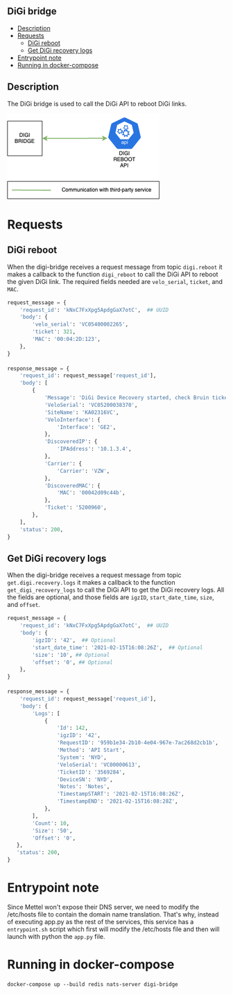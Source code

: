 ## DiGi bridge
* [Description](#description)
* [Requests](#requests)
   * [DiGi reboot](#digi-reboot) 
   * [Get DiGi recovery logs](#get-digi-recovery-logs) 
* [Entrypoint note](#entrypoint-note)
* [Running in docker-compose](#running-in-docker-compose)

## Description
The DiGi bridge is used to call the DiGi API to reboot DiGi links.

![IMAGE: digi-bridge_microservice_relationships](/docs/img/system_overview/capabilities/digi-bridge_microservice_relationships.png)

# Requests
## DiGi reboot
When the digi-bridge receives a request message from topic `digi.reboot` it makes a callback to the function `digi_reboot` 
to call the DiGi API to reboot the given DiGi link. The required fields needed are `velo_serial`,  `ticket`, and
`MAC`.

```python
request_message = {
    'request_id': 'kNxC7FxXpg5ApdgGaX7otC',  ## UUID
    'body': {
        'velo_serial': 'VC05400002265',  
        'ticket': 321,  
        'MAC': '00:04:2D:123',
    },
}

response_message = {
    'request_id': request_message['request_id'], 
    'body': [
        {
            'Message': 'DiGi Device Recovery started, check Bruin ticket 5200960 later for details.. Process ID = 9847446', 
            'VeloSerial': 'VC05200038370', 
            'SiteName': 'KA02316VC', 
            'VeloInterface': {
                'Interface': 'GE2',
            }, 
            'DiscoveredIP': {
                'IPAddress': '10.1.3.4',
            }, 
            'Carrier': {
                'Carrier': 'VZW',
            }, 
            'DiscoveredMAC': {
                'MAC': '00042d09c44b',
            }, 
            'Ticket': '5200960',
        },
    ],
    'status': 200,
}
```

## Get DiGi recovery logs
When the digi-bridge receives a request message from topic `get.digi.recovery.logs` it makes a callback to the function `get_digi_recovery_logs` 
to call the DiGi API to get the DiGi recovery logs. All the fields are optional, and those fields are `igzID`,  `start_date_time`, 
`size`, and `offset`.

```python
request_message = {
    'request_id': 'kNxC7FxXpg5ApdgGaX7otC',  ## UUID
    'body': {
        'igzID': '42',  ## Optional
        'start_date_time': '2021-02-15T16:08:26Z',  ## Optional
        'size': '10', ## Optional
        'offset': '0', ## Optional
    },
}

response_message = {
    'request_id': request_message['request_id'], 
    'body': {
        'Logs': [
            {
                'Id': 142,
                'igzID': '42',
                'RequestID': '959b1e34-2b10-4e04-967e-7ac268d2cb1b',
                'Method': 'API Start',
                'System': 'NYD',
                'VeloSerial': 'VC00000613',
                'TicketID': '3569284',
                'DeviceSN': 'NYD',
                'Notes': 'Notes',
                'TimestampSTART': '2021-02-15T16:08:26Z',
                'TimestampEND': '2021-02-15T16:08:28Z',
            },
        ],
        'Count': 10,
        'Size': '50',
        'Offset': '0',
   },
   'status': 200,
}
```

# Entrypoint note
Since Mettel won't expose their DNS server, we need to modify the /etc/hosts file to contain the domain name translation.
That's why, instead of executing app.py as the rest of the services, this service has a `entrypoint.sh`
script which first will modify the /etc/hosts file and then will launch with python the `app.py` file.

# Running in docker-compose 
`docker-compose up --build redis nats-server digi-bridge`
